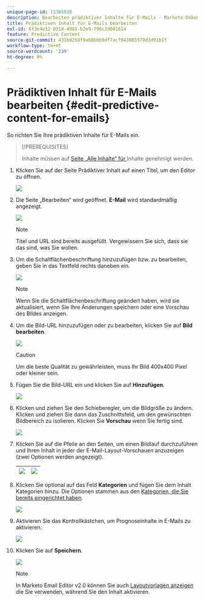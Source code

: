 ```yaml
---
unique-page-id: 11385938
description: Bearbeiten prädiktiver Inhalte für E-Mails - Marketo-Dokumente - Produktdokumentation
title: Prädiktiven Inhalt für E-Mails bearbeiten
exl-id: 6f3e4e32-0318-4981-b2e9-796c3d001614
feature: Predictive Content
source-git-commit: 431bd258f9a68bbb9df7acf043085578d3d91b1f
workflow-type: tm+mt
source-wordcount: '239'
ht-degree: 0%

---
```


# Prädiktiven Inhalt für E-Mails bearbeiten {#edit-predictive-content-for-emails}

So richten Sie Ihre prädiktiven Inhalte für E-Mails ein.

>[!PREREQUISITES]
>
>Inhalte müssen auf [ Seite „Alle Inhalte“ für ](/help/marketo/product-docs/predictive-content/working-with-all-content/approve-a-title-for-predictive-content.md) Inhalte genehmigt werden.

1. Klicken Sie auf der Seite Prädiktiver Inhalt auf einen Titel, um den Editor zu öffnen.

   ![](assets/image2017-10-3-9-3a30-3a25.png)

1. Die Seite „Bearbeiten“ wird geöffnet. **E-Mail** wird standardmäßig angezeigt.

   ![](assets/image2017-10-3-9-3a31-3a18.png)

   >[!NOTE]
   >
   >Titel und URL sind bereits ausgefüllt. Vergewissern Sie sich, dass sie das sind, was Sie wollen.

1. Um die Schaltflächenbeschriftung hinzuzufügen bzw. zu bearbeiten, geben Sie in das Textfeld rechts daneben ein.

   ![](assets/image2017-10-3-9-3a32-3a18.png)

   >[!NOTE]
   >
   >Wenn Sie die Schaltflächenbeschriftung geändert haben, wird sie aktualisiert, wenn Sie Ihre Änderungen speichern oder eine Vorschau des Bildes anzeigen.

1. Um die Bild-URL hinzuzufügen oder zu bearbeiten, klicken Sie auf **Bild bearbeiten**.

   ![](assets/image2017-10-3-9-3a33-3a11.png)

   >[!CAUTION]
   >
   >Um die beste Qualität zu gewährleisten, muss Ihr Bild 400x400 Pixel oder kleiner sein.

1. Fügen Sie die Bild-URL ein und klicken Sie auf **Hinzufügen**.

   ![](assets/five.png)

1. Klicken und ziehen Sie den Schieberegler, um die Bildgröße zu ändern. Klicken und ziehen Sie dann das Zuschnittsfeld, um den gewünschten Bildbereich zu isolieren. Klicken Sie **Vorschau** wenn Sie fertig sind.

   ![](assets/six.png)

1. Klicken Sie auf die Pfeile an den Seiten, um einen Bildlauf durchzuführen und Ihren Inhalt in jeder der E-Mail-Layout-Vorschauen anzuzeigen (zwei Optionen werden angezeigt).

   | ![](assets/sevena.png) | ![](assets/sevenb.png) |
   |---|---|

1. Klicken Sie optional auf das Feld **Kategorien** und fügen Sie dem Inhalt Kategorien hinzu. Die Optionen stammen aus den [Kategorien, die Sie bereits eingerichtet haben](/help/marketo/product-docs/predictive-content/getting-started/set-up-categories.md).

   ![](assets/eight.png)

1. Aktivieren Sie das Kontrollkästchen, um Prognoseinhalte in E-Mails zu aktivieren.

   ![](assets/nine.png)

1. Klicken Sie auf **Speichern**.

   ![](assets/save.png)

   >[!NOTE]
   >
   >In Marketo Email Editor v2.0 können Sie auch [Layoutvorlagen anzeigen](/help/marketo/product-docs/predictive-content/enabling-predictive-content/enable-predictive-content-in-emails.md) die Sie verwenden, während Sie den Inhalt aktivieren.
